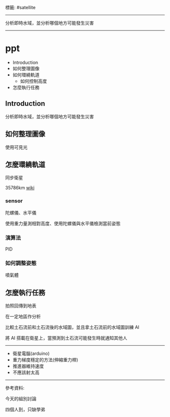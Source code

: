 標籤: #satellite 

---

分析即時水域，並分析哪個地方可能發生災害

---

# ppt

- Introduction
- 如何整理圖像
- 如何環繞軌道
	- 如何控制高度
- 怎麼執行任務

## Introduction

分析即時水域，並分析哪個地方可能發生災害

## 如何整理圖像

使用可見光

## 怎麼環繞軌道

同步衛星

35786km [wiki](https://discord.com/channels/867766095645376562/893147667725697105/894115608025767999)

### sensor

陀螺儀、水平儀

使用重力量測相對高度、使用陀螺儀與水平儀檢測當前姿態

### 演算法

PID

### 如何調整姿態

噴氣體

## 怎麼執行任務

拍照回傳到地表

在一定地區作分析

比較土石流前和土石流後的水域圖，並且拿土石流前的水域圖訓練 AI

將 AI 搭載在衛星上，當預測到土石流可能發生時就通知其他人

---

- 衛星電腦(arduino)
- 重力梯度穩定的方法(伸縮重力桿)
- 推進器維持速度
- 不應該射太高

---

參考資料:

今天的組別討論

四個人到，只缺學弟